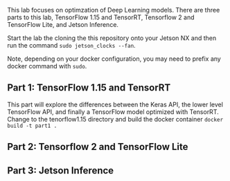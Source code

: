 This lab focuses on optimzation of Deep Learning models.  There are three parts to this lab, TensorFlow 1.15 and TensorRT, Tensorflow 2 and TensorFlow Lite, and Jetson Inference.

Start the lab the cloning the this repository onto your Jetson NX and then run the command `sudo jetson_clocks --fan`.

Note, depending on your docker configuration, you may need to prefix any docker command with `sudo`.

## Part 1: TensorFlow 1.15 and TensorRT
This part will explore the differences between the Keras API, the lower level TensorFlow API, and finally a TensorFlow model optimized with TensorRT.  Change to the tenorflow1.15 directory and build the docker container
``
docker build -t part1 .
``

## Part 2: Tensorflow 2 and TensorFlow Lite
## Part 3: Jetson Inference
